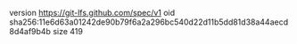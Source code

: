 version https://git-lfs.github.com/spec/v1
oid sha256:11e6d63a01242de90b79f6a2a296bc540d22d11b5dd81d38a44aecd8d4af9b4b
size 419
